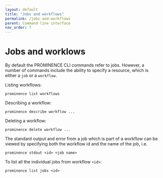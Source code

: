 ```yaml
---
layout: default
title: "Jobs and workflows"
permalink: /jobs-and-workflows
parent: Command line interface
nav_order: 7
---
```

# Jobs and worklows
By default the PROMINENCE CLI commands refer to jobs. However, a number of commands include the ability to specify a resource, which is either a `job` or a `workflow`.

Listing workflows:
```
prominence list workflows
```
Describing a workflow:
```
prominence describe workflow ...
```
Deleting a workflow:
```
prominence delete workflow ...
```
The standard output and error from a job which is part of a workflow can be viewed by specifying both the workflow id and the name of the job, i.e.
```
prominence stdout <id> <job name>
```
To list all the individual jobs from workflow `<id>`:
```
prominence list jobs <id>
```
